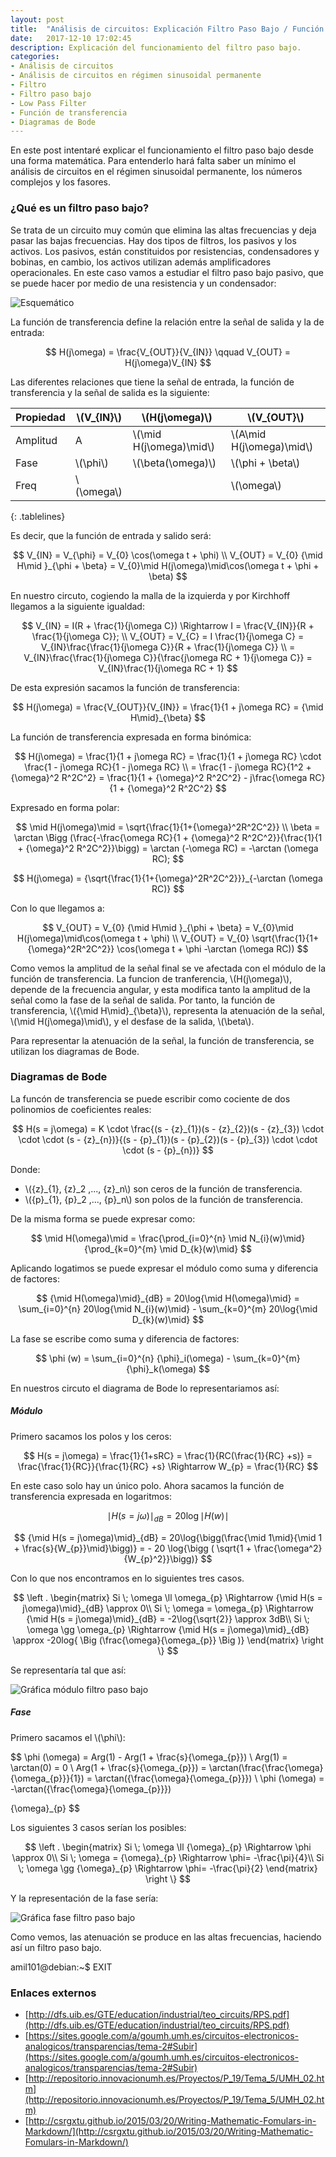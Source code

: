 ```yaml
---
layout: post
title:  "Análisis de circuitos: Explicación Filtro Paso Bajo / Función de transferencia / Diagramas de Bode"
date:   2017-12-10 17:02:45
description: Explicación del funcionamiento del filtro paso bajo.
categories:
- Análisis de circuitos
- Análisis de circuitos en régimen sinusoidal permanente
- Filtro
- Filtro paso bajo
- Low Pass Filter
- Función de transferencia
- Diagramas de Bode
---
```


En este post intentaré explicar el funcionamiento el filtro paso bajo desde una forma matemática. Para entenderlo hará falta saber un mínimo el análisis de circuitos en el régimen sinusoidal permanente, los números complejos y los fasores.

### ¿Qué es un filtro paso bajo?
Se trata de un circuito muy común que elimina las altas frecuencias y deja pasar las bajas frecuencias. Hay dos tipos de filtros, los pasivos y los activos. Los pasivos, están constituidos por resistencias, condensadores y bobinas, en cambio, los activos utilizan además amplificadores operacionales. En este caso vamos a estudiar el filtro paso bajo pasivo, que se puede hacer por medio de una resistencia y un condensador:

![Esquemático](../images/lowPassFilter.png)

La función de transferencia define la relación entre la señal de salida y la de entrada:

$$
H(j\omega) = \frac{V_{OUT}}{V_{IN}}
\qquad
V_{OUT} = H(j\omega)V_{IN}
$$


Las diferentes relaciones que tiene la señal de entrada, la función de transferencia y la señal de salida es la siguiente:

Propiedad | \\(V_{IN}\\) | \\(H(j\omega)\\) | \\(V_{OUT}\\) |
--- | --- | --- | --- |
Amplitud | A | \\(\mid H(j\omega)\mid\\) | \\(A\mid H(j\omega)\mid\\)
Fase | \\(\phi\\) | \\(\beta(\omega)\\) |\\(\phi + \beta\\)
Freq | \\(\omega\\) | | \\(\omega\\) |
{: .tablelines}

Es decir, que la función de entrada y salido será:

$$
V_{IN} = V_{\phi} = V_{0} \cos(\omega t + \phi)
\\
V_{OUT} = V_{0} {\mid H\mid }_{\phi + \beta} = V_{0}\mid H(j\omega)\mid\cos(\omega t + \phi + \beta)
$$

En nuestro circuto, cogiendo la malla de la izquierda y por Kirchhoff llegamos a la siguiente igualdad:

$$
V_{IN} = I(R + \frac{1}{j\omega C}) \Rightarrow I = \frac{V_{IN}}{R + \frac{1}{j\omega C}};
\\
V_{OUT} = V_{C} = I \frac{1}{j\omega C} = V_{IN}\frac{\frac{1}{j\omega C}}{R + \frac{1}{j\omega C}}
\\
= V_{IN}\frac{\frac{1}{j\omega C}}{\frac{j\omega RC + 1}{j\omega C}} = V_{IN}\frac{1}{j\omega RC + 1}
$$


De esta expresión sacamos la función de transferencia:

$$
H(j\omega) = \frac{V_{OUT}}{V_{IN}} = \frac{1}{1 + j\omega RC} = {\mid H\mid}_{\beta}
$$

La función de transferencia expresada en forma binómica:

$$
H(j\omega) = \frac{1}{1 + j\omega RC} = \frac{1}{1 + j\omega RC} \cdot \frac{1 - j\omega RC}{1 - j\omega RC}
\\
=  \frac{1 - j\omega RC}{1^2 + {\omega}^2 R^2C^2} = \frac{1}{1 + {\omega}^2 R^2C^2} - j\frac{\omega RC}{1 + {\omega}^2 R^2C^2}
$$

Expresado en forma polar:

$$
\mid H(j\omega)\mid = \sqrt{\frac{1}{1+{\omega}^2R^2C^2}}
\\
\beta = \arctan \Bigg (\frac{-\frac{\omega RC}{1 + {\omega}^2 R^2C^2}}{\frac{1}{1 + {\omega}^2 R^2C^2}}\bigg) = \arctan (-\omega RC) = -\arctan (\omega RC);
$$

$$
H(j\omega) = {\sqrt{\frac{1}{1+{\omega}^2R^2C^2}}}_{-\arctan (\omega RC)}
$$


Con lo que llegamos a:

$$
V_{OUT} = V_{0} {\mid H\mid }_{\phi + \beta} = V_{0}\mid H(j\omega)\mid\cos(\omega t + \phi)
\\
V_{OUT} = V_{0} \sqrt{\frac{1}{1+{\omega}^2R^2C^2}} \cos(\omega t + \phi -\arctan (\omega RC))  
$$

Como vemos la amplitud de la señal final se ve afectada con el módulo de la función de transferencia. La funcion de tranferencia, \\(H(j\omega)\\), depende de la frecuencia angular, y esta modifica tanto la amplitud de la señal como la fase de la señal de salida. Por tanto, la función de transferencia, \\({\mid H\mid}_{\beta}\\), representa la atenuación de la señal, \\(\mid H(j\omega)\mid\\), y el desfase de la salida, \\(\beta\\).

Para representar la atenuación de la señal, la función de transferencia, se utilizan los diagramas de Bode.

### Diagramas de Bode
La funcón de transferencia se puede escribir como cociente de dos polinomios de coeficientes reales:

$$
H(s = j\omega) = K \cdot \frac{(s - {z}_{1})(s - {z}_{2})(s - {z}_{3}) \cdot \cdot \cdot (s - {z}_{n})}{(s - {p}_{1})(s - {p}_{2})(s - {p}_{3}) \cdot \cdot \cdot (s - {p}_{n})}
$$

Donde:
* \\({z}_{1}, {z}_2 ,..., {z}_n\\) son ceros de la función de transferencia.
* \\({p}_{1}, {p}_2 ,..., {p}_n\\) son polos de la función de transferencia.


De la misma forma se puede expresar como:

$$
\mid H(\omega)\mid  = \frac{\prod_{i=0}^{n} \mid N_{i}(w)\mid}{\prod_{k=0}^{m} \mid D_{k}(w)\mid}
$$

Aplicando logatimos se puede expresar el módulo como suma y diferencia de factores:

$$
{\mid H(\omega)\mid}_{dB} = 20\log{\mid H(\omega)\mid} = \sum_{i=0}^{n} 20\log{\mid N_{i}(w)\mid} - \sum_{k=0}^{m} 20\log{\mid D_{k}(w)\mid}
$$

La fase se escribe como suma y diferencia de factores:

$$
\phi (w) = \sum_{i=0}^{n} {\phi}_i(\omega) - \sum_{k=0}^{m} {\phi}_k(\omega)
$$


En nuestros circuto el diagrama de Bode lo representariamos así:

##### Módulo
Primero sacamos los polos y los ceros:

$$
H(s = j\omega) = \frac{1}{1+sRC} = \frac{1}{RC(\frac{1}{RC} +s)} = \frac{\frac{1}{RC}}{\frac{1}{RC} +s} \Rightarrow W_{p} = \frac{1}{RC}  
$$


En este caso solo hay un único polo. Ahora sacamos la función de transferencia expresada en logaritmos:

$$
{\mid H(s = j\omega)\mid}_{dB} = 20\log{\mid H(w)\mid}
$$


$$
{\mid H(s = j\omega)\mid}_{dB} = 20\log{\bigg(\frac{\mid 1\mid}{\mid 1 + \frac{s}{W_{p}}\mid}\bigg)} = - 20 \log{\bigg ( \sqrt{1 + \frac{\omega^2}{W_{p}^2}}\bigg)}
$$


Con lo que nos encontramos en lo siguientes tres casos.

$$
\left .
     \begin{matrix}
        Si \; \omega \ll \omega_{p} \Rightarrow {\mid H(s = j\omega)\mid}_{dB} \approx 0\\
        Si \; \omega = \omega_{p} \Rightarrow {\mid H(s = j\omega)\mid}_{dB} = -2\log{\sqrt{2}} \approx 3dB\\
        Si \; \omega \gg \omega_{p} \Rightarrow {\mid H(s = j\omega)\mid}_{dB} \approx -20log{ \Big (\frac{\omega}{\omega_{p}} \Big )}
     \end{matrix}
  \right \}
$$


Se representaría tal que así:

![Gráfica módulo filtro paso bajo](../images/modulofiltropasobajo.png)

##### Fase
Primero sacamos el \\(\phi\\):

$$
\phi (\omega) = Arg(1) - Arg(1 + \frac{s}{\omega_{p}})
\\
Arg(1) = \arctan(0) = 0
\\
Arg(1 + \frac{s}{\omega_{p}}) = \arctan(\frac{\frac{\omega}{\omega_{p}}}{1}) =  \arctan({\frac{\omega}{\omega_{p}}})
\\
\phi (\omega) = -\arctan({\frac{\omega}{\omega_{p}}})

{\omega}_{p}
$$

Los siguientes 3 casos serían los posibles:

$$
\left .
     \begin{matrix}
        Si \; \omega \ll {\omega}_{p} \Rightarrow \phi \approx 0\\
        Si \; \omega = {\omega}_{p} \Rightarrow \phi= -\frac{\pi}{4}\\
        Si \; \omega \gg {\omega}_{p} \Rightarrow \phi= -\frac{\pi}{2}
     \end{matrix}
  \right \}
$$

Y la representación de la fase sería:

![Gráfica fase filtro paso bajo](../images/faseFiltroPasoBajo.png)

Como vemos, las atenuación se produce en las altas frecuencias, haciendo así un filtro paso bajo.


amil101@debian:~$ EXIT


### Enlaces externos
* [http://dfs.uib.es/GTE/education/industrial/teo_circuits/RPS.pdf](http://dfs.uib.es/GTE/education/industrial/teo_circuits/RPS.pdf)
* [https://sites.google.com/a/goumh.umh.es/circuitos-electronicos-analogicos/transparencias/tema-2#Subir](https://sites.google.com/a/goumh.umh.es/circuitos-electronicos-analogicos/transparencias/tema-2#Subir)
* [http://repositorio.innovacionumh.es/Proyectos/P_19/Tema_5/UMH_02.htm](http://repositorio.innovacionumh.es/Proyectos/P_19/Tema_5/UMH_02.htm)
* [http://csrgxtu.github.io/2015/03/20/Writing-Mathematic-Fomulars-in-Markdown/](http://csrgxtu.github.io/2015/03/20/Writing-Mathematic-Fomulars-in-Markdown/)
